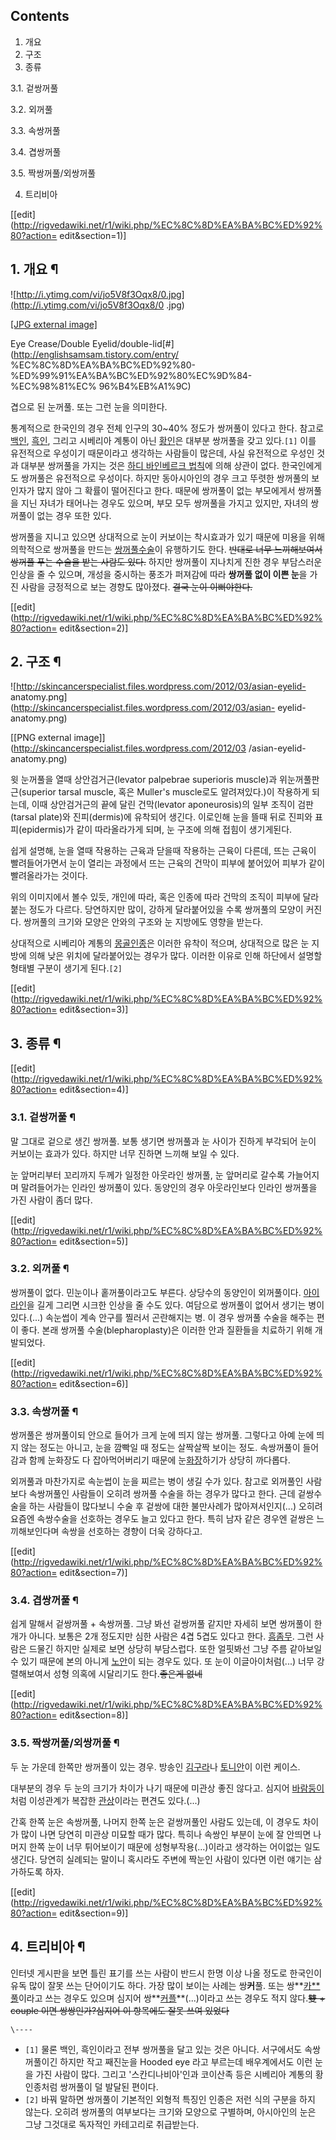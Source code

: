 ## Contents

    

1. 개요 
2. 구조 
3. 종류 
    

3.1. 겉쌍꺼풀

3.2. 외꺼풀

3.3. 속쌍꺼풀

3.4. 겹쌍꺼풀

3.5. 짝쌍꺼풀/외쌍꺼풀

4. 트리비아 

[[edit](http://rigvedawiki.net/r1/wiki.php/%EC%8C%8D%EA%BA%BC%ED%92%80?action=
edit&section=1)]

## 1. 개요 ¶

![http://i.ytimg.com/vi/jo5V8f3Oqx8/0.jpg](http://i.ytimg.com/vi/jo5V8f3Oqx8/0
.jpg)

[[JPG external image]](http://i.ytimg.com/vi/jo5V8f3Oqx8/0.jpg)

  
Eye Crease/Double Eyelid/double-lid[#](http://englishsamsam.tistory.com/entry/
%EC%8C%8D%EA%BA%BC%ED%92%80-%ED%99%91%EA%BA%BC%ED%92%80%EC%9D%84-%EC%98%81%EC%
96%B4%EB%A1%9C)

  

겹으로 된 눈꺼풀. 또는 그런 눈을 의미한다.

  

통계적으로 한국인의 경우 전체 인구의 30~40% 정도가 쌍꺼풀이 있다고 한다. 참고로
[백인](%EB%B0%B1%EC%9D%B8.md), [흑인](%ED%9D%91%EC%9D%B8.md), 그리고 시베리아 계통이
아닌 [황인](%ED%99%A9%EC%9D%B8.md)은 대부분 쌍꺼풀을 갖고 있다.`[1]` 이를 유전적으로 우성이기 때문이라고
생각하는 사람들이 많은데, 사실 유전적으로 우성인 것과 대부분 쌍꺼풀을 가지는 것은 [하디 바인베르크 법칙](%ED%95%98%EB%94%94%20%EB%B0%94%EC%9D%B8%EB%B2%A0%EB%A5%B4%ED%81%AC%20%EB%B2%95%EC%B9%99.md)에
의해 상관이 없다. 한국인에게도 쌍꺼풀은 유전적으로 우성이다. 하지만 동아시아인의 경우 크고 뚜렷한 쌍꺼풀의 보인자가 많지 않아 그 확률이
떨어진다고 한다. 때문에 쌍꺼풀이 없는 부모에게서 쌍꺼풀을 지닌 자녀가 태어나는 경우도 있으며, 부모 모두 쌍꺼풀을 가지고 있지만, 자녀의
쌍꺼풀이 없는 경우 또한 있다.

  

쌍꺼풀을 지니고 있으면 상대적으로 눈이 커보이는 착시효과가 있기 때문에 미용을 위해 의학적으로 쌍꺼풀을 만드는 [쌍꺼풀수술](%EC%8C%8D%EA%BA%BC%ED%92%80%20%EC%88%98%EC%88%A0.md)이 유행하기도 한다.
<del>반대로 너무 느끼해보여서 쌍꺼풀 푸는 수술을 받는 사람도 있다.</del> 하지만 쌍꺼풀이 지나치게 진한 경우 부담스러운 인상을 줄
수 있으며, 개성을 중시하는 풍조가 퍼져감에 따라 **쌍꺼풀 없이 이쁜 눈**을 가진 사람을 긍정적으로 보는 경향도 많아졌다. <del>결국
눈이 이뻐야한다.</del>

  

[[edit](http://rigvedawiki.net/r1/wiki.php/%EC%8C%8D%EA%BA%BC%ED%92%80?action=
edit&section=2)]

## 2. 구조 ¶

![http://skincancerspecialist.files.wordpress.com/2012/03/asian-eyelid-
anatomy.png](http://skincancerspecialist.files.wordpress.com/2012/03/asian-
eyelid-anatomy.png)

[[PNG external image]](http://skincancerspecialist.files.wordpress.com/2012/03
/asian-eyelid-anatomy.png)

  

윗 눈꺼풀을 열때 상안검거근(levator palpebrae superioris muscle)과 위눈꺼풀판근(superior tarsal
muscle, 혹은 Muller's muscle로도 알려져있다.)이 작용하게 되는데, 이때 상안검거근의 끝에 달린 건막(levator
aponeurosis)의 일부 조직이 검판(tarsal plate)와 진피(dermis)에 유착되어 생긴다. 이로인해 눈을 뜰때 뒤로 진피와
표피(epidermis)가 같이 따라올라가게 되며, 눈 구조에 의해 접힘이 생기게된다.

  

쉽게 설명해, 눈을 열때 작용하는 근육과 닫을때 작용하는 근육이 다른데, 뜨는 근육이 빨려들어가면서 눈이 열리는 과정에서 뜨는 근육의 건막이
피부에 붙어있어 피부가 같이 빨려올라가는 것이다.

  

위의 이미지에서 볼수 있듯, 개인에 따라, 혹은 인종에 따라 건막의 조직이 피부에 달라붙는 정도가 다르다. 당연하지만 많이, 강하게
달라붙어있을 수록 쌍꺼풀의 모양이 커진다. 쌍꺼풀의 크기와 모양은 안와의 구조와 눈 지방에도 영향을 받는다.

  

상대적으로 시베리아 계통의 [몽골인종](%ED%99%A9%EC%9D%B8.md)은 이러한 유착이 적으며, 상대적으로 많은 눈 지방에
의해 낮은 위치에 달라붙어있는 경우가 많다. 이러한 이유로 인해 하단에서 설명할 형태별 구분이 생기게 된다.`[2]`

  

[[edit](http://rigvedawiki.net/r1/wiki.php/%EC%8C%8D%EA%BA%BC%ED%92%80?action=
edit&section=3)]

## 3. 종류 ¶

[[edit](http://rigvedawiki.net/r1/wiki.php/%EC%8C%8D%EA%BA%BC%ED%92%80?action=
edit&section=4)]

### 3.1. 겉쌍꺼풀 ¶

말 그대로 겉으로 생긴 쌍꺼풀. 보통 생기면 쌍꺼풀과 눈 사이가 진하게 부각되어 눈이 커보이는 효과가 있다. 하지만 너무 진하면 느끼해 보일
수 있다.

  

눈 앞머리부터 꼬리까지 두께가 일정한 아웃라인 쌍꺼풀, 눈 앞머리로 갈수록 가늘어지며 말려들어가는 인라인 쌍꺼풀이 있다. 동양인의 경우
아웃라인보다 인라인 쌍꺼풀을 가진 사람이 좀더 많다.

  

[[edit](http://rigvedawiki.net/r1/wiki.php/%EC%8C%8D%EA%BA%BC%ED%92%80?action=
edit&section=5)]

### 3.2. 외꺼풀 ¶

쌍꺼풀이 없다. 민눈이나 홑꺼풀이라고도 부른다. 상당수의 동양인이 외꺼풀이다.
[아이라인](%EC%95%84%EC%9D%B4%EB%9D%BC%EC%9D%B4%EB%84%88.md)을 길게 그리면 시크한 인상을 줄
수도 있다. 여담으로 쌍꺼풀이 없어서 생기는 병이 있다.(...) 속눈썹이 계속 안구를 찔러서 곤란해지는 병. 이 경우 쌍꺼풀 수술을 해주는
편이 좋다. 본래 쌍꺼풀 수술(blepharoplasty)은 이러한 안과 질환들을 치료하기 위해 개발되었다.

  

[[edit](http://rigvedawiki.net/r1/wiki.php/%EC%8C%8D%EA%BA%BC%ED%92%80?action=
edit&section=6)]

### 3.3. 속쌍꺼풀 ¶

쌍꺼풀은 쌍꺼풀이되 안으로 들어가 크게 눈에 띄지 않는 쌍꺼풀. 그렇다고 아예 눈에 띄지 않는 정도는 아니고, 눈을 깜빡일 때 정도는
살짝살짝 보이는 정도. 속쌍꺼풀이 들어감과 함께 눈화장도 다 잡아먹어버리기 때문에
눈[화장](%ED%99%94%EC%9E%A5.md)하기가 상당히 까다롭다.

  

외꺼풀과 마찬가지로 속눈썹이 눈을 찌르는 병이 생길 수가 있다. 참고로 외꺼풀인 사람보다 속쌍꺼풀인 사람들이 오히려 쌍꺼풀 수술을 하는
경우가 많다고 한다. 근데 겉쌍수술을 하는 사람들이 많다보니 수술 후 겉쌍에 대한 불만사례가 많아져서인지(...) 오히려 요즘엔 속쌍수술을
선호하는 경우도 늘고 있다고 한다. 특히 남자 같은 경우엔 겉쌍은 느끼해보인다며 속쌍을 선호하는 경향이 더욱 강하다고.

  

[[edit](http://rigvedawiki.net/r1/wiki.php/%EC%8C%8D%EA%BA%BC%ED%92%80?action=
edit&section=7)]

### 3.4. 겹쌍꺼풀 ¶

쉽게 말해서 겉쌍꺼풀 + 속쌍꺼풀. 그냥 봐선 겉쌍꺼풀 같지만 자세히 보면 쌍꺼풀이 한개가 아니다. 보통은 2개 정도지만 심한 사람은 4겹
5겹도 있다고 한다. [흠좀무](%ED%9D%A0%EC%A2%80%EB%AC%B4.md). 그런 사람은 드물긴 하지만 실제로 보면
상당히 부담스럽다. 또한 얼핏봐선 그냥 주름 같아보일 수 있기 때문에 본의 아니게 [노안](%EB%85%B8%EC%95%88.md)이
되는 경우도 있다. 또 눈이 이글아이처럼(...) 너무 강렬해보여서 성형 의혹에 시달리기도 한다.<del>좋은게 없네</del>

  

[[edit](http://rigvedawiki.net/r1/wiki.php/%EC%8C%8D%EA%BA%BC%ED%92%80?action=
edit&section=8)]

### 3.5. 짝쌍꺼풀/외쌍꺼풀 ¶

두 눈 가운데 한쪽만 쌍꺼풀이 있는 경우. 방송인 [김구라](%EA%B9%80%EA%B5%AC%EB%9D%BC.md)나
[토니안](%ED%86%A0%EB%8B%88%EC%95%88.md)이 이런 케이스.

  

대부분의 경우 두 눈의 크기가 차이가 나기 때문에 미관상 좋진 않다고. 심지어
[바람둥이](%EB%B0%94%EB%9E%8C%EB%91%A5%EC%9D%B4.md)처럼 이성관계가 복잡한
[관상](%EA%B4%80%EC%83%81.md)이라는 편견도 있다.(...)

  

간혹 한쪽 눈은 속쌍꺼풀, 나머지 한쪽 눈은 겉쌍꺼풀인 사람도 있는데, 이 경우도 차이가 많이 나면 당연히 미관상 미묘할 때가 많다. 특히나
속쌍인 부분이 눈에 잘 안띄면 나머지 한쪽 눈이 너무 튀어보이기 때문에 성형부작용(...)이라고 생각하는 어이없는 일도 생긴다. 당연히
실례되는 말이니 혹시라도 주변에 짝눈인 사람이 있다면 이런 얘기는 삼가하도록 하자.

  

[[edit](http://rigvedawiki.net/r1/wiki.php/%EC%8C%8D%EA%BA%BC%ED%92%80?action=
edit&section=9)]

## 4. 트리비아 ¶

인터넷 게시판을 보면 틀린 표기를 쓰는 사람이 반드시 한명 이상 나올 정도로 한국인이 유독 많이 잘못 쓰는 단어이기도 하다. 가장 많이
보이는 사례는 쌍**커**풀. 또는 쌍**[카**풀](%EC%B9%B4%ED%92%80.md)이라고 쓰는 경우도 있으며 심지어
쌍**[커플](%EC%BB%A4%ED%94%8C.md)**(...)이라고 쓰는 경우도 적지 않다.<del>雙 + couple 이면
쌍쌍인가?</del><del>심지어 이 항목에도 잘못 쓰여 있었다</del>  

`\----`

  * `[1]` 물론 백인, 흑인이라고 전부 쌍꺼풀을 달고 있는 것은 아니다. 서구에서도 속쌍꺼풀이긴 하지만 작고 째진눈을 Hooded eye 라고 부르는데 배우계에서도 이런 눈을 가진 사람이 많다. 그리고 '스칸디나비아'인과 코이산족 등은 시베리아 계통의 황인종처럼 쌍꺼풀이 덜 발달된 편이다.
  * `[2]` 바꿔 말하면 쌍꺼풀이 기본적인 외형적 특징인 인종은 저런 식의 구분을 하지 않는다. 오히려 쌍꺼풀의 여부보다는 크기와 모양으로 구별하며, 아시아인의 눈은 그냥 그것대로 독자적인 카테고리로 취급받는다.

